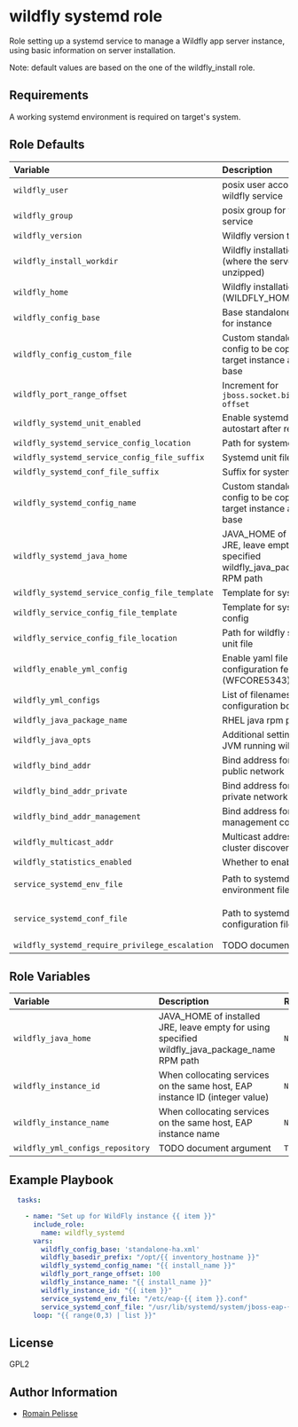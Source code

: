 wildfly systemd role
====================

Role setting up a systemd service to manage a Wildfly app server instance, using basic information on server installation.

Note: default values are based on the one of the wildfly_install role.

Requirements
------------

A working systemd environment is required on target's system.

<!--start argument_specs-->
Role Defaults
-------------

| Variable | Description | Default |
|:---------|:------------|:--------|
|`wildfly_user`| posix user account for wildfly service | `wildfly` |
|`wildfly_group`| posix group for wildfly service | `{{ wildfly_user }}` |
|`wildfly_version`| Wildfly version to install | `29.0.0.Final` |
|`wildfly_install_workdir`| Wildfly installation directory (where the server files are unzipped) | `/opt/wildfly/` |
|`wildfly_home`| Wildfly installation directory (WILDFLY_HOME) | `{{ wildfly_install_workdir }}wildfly-{{ wildfly_version }}/` |
|`wildfly_config_base`| Base standalone.xml config for instance | `standalone.xml` unless `wildfly_config_custom_file` is used |
|`wildfly_config_custom_file`| Custom standalone.xml config to be copied to target instance and used as base | `''` |
|`wildfly_port_range_offset`| Increment for `jboss.socket.binding.port-offset` | `100` |
|`wildfly_systemd_unit_enabled`| Enable systemd unit to autostart after reboot | `True` |
|`wildfly_systemd_service_config_location`| Path for systemd unit file | `/usr/lib/systemd/system` |
|`wildfly_systemd_service_config_file_suffix`| Systemd unit file extension | `.service` |
|`wildfly_systemd_conf_file_suffix`| Suffix for systemd conf file | `.conf` |
|`wildfly_systemd_config_name`| Custom standalone.xml config to be copied to target instance and used as base| `{{ wildfly_service_config_file_location }}/{{ instance_name }}{{ wildfly_systemd_conf_file_suffix }}`|
|`wildfly_systemd_java_home`| JAVA_HOME of installed JRE, leave empty for using specified wildfly_java_package_name RPM path|``|
|`wildfly_systemd_service_config_file_template`| Template for systemd unit | `templates/wfly.service.j2` |
|`wildfly_service_config_file_template`| Template for systemd config | `templates/wfly.conf.j2` |
|`wildfly_service_config_file_location`| Path for wildfly systemd unit file | `/etc/` |
|`wildfly_enable_yml_config`| Enable yaml file configuration feature (WFCORE5343) | `False` |
|`wildfly_yml_configs`| List of filenames for wildfly configuration bootstrap | `[]` |
|`wildfly_java_package_name`| RHEL java rpm package | `java-11-openjdk-headless` |
|`wildfly_java_opts`| Additional settings for the JVM running wildfly | `-Xmx1024M -Xms512M` |
|`wildfly_bind_addr`| Bind address for listening to public network | `0.0.0.0` |
|`wildfly_bind_addr_private`| Bind address for listening to private network |`127.0.0.1` |
|`wildfly_bind_addr_management`| Bind address for management console port |`127.0.0.1` |
|`wildfly_multicast_addr`| Multicast address for jgroup cluster discovery |`230.0.0.4` |
|`wildfly_statistics_enabled`| Whether to enable statistics | `False` |
|`service_systemd_env_file`| Path to systemd service environment file | `{{ wildfly_service_config_file_location }}/{{ instance_name }}{{ wildfly_systemd_conf_file_suffix }}` |
|`service_systemd_conf_file`| Path to systemd service configuration file | `{{ wildfly_systemd_service_config_location }}/{{ instance_name }}{{ wildfly_systemd_service_config_file_suffix }}` |
|`wildfly_systemd_require_privilege_escalation`| TODO document argument | `True` |

Role Variables
--------------

| Variable | Description | Required |
|:---------|:------------|:---------|
|`wildfly_java_home`| JAVA_HOME of installed JRE, leave empty for using specified wildfly_java_package_name RPM path | `No` |
|`wildfly_instance_id`| When collocating services on the same host, EAP instance ID (integer value) | `No` |
|`wildfly_instance_name`| When collocating services on the same host, EAP instance name | `No` |
|`wildfly_yml_configs_repository`| TODO document argument | `True` |
<!--end argument_specs-->


Example Playbook
----------------

```yaml
  tasks:

    - name: "Set up for WildFly instance {{ item }}"
      include_role:
        name: wildfly_systemd
      vars:
        wildfly_config_base: 'standalone-ha.xml'
        wildfly_basedir_prefix: "/opt/{{ inventory_hostname }}"
        wildfly_systemd_config_name: "{{ install_name }}"
        wildfly_port_range_offset: 100
        wildfly_instance_name: "{{ install_name }}"
        wildfly_instance_id: "{{ item }}"
        service_systemd_env_file: "/etc/eap-{{ item }}.conf"
        service_systemd_conf_file: "/usr/lib/systemd/system/jboss-eap-{{ item }}.service"
      loop: "{{ range(0,3) | list }}"
```

## License

GPL2


Author Information
------------------

* [Romain Pelisse](https://github.com/rpelisse)
